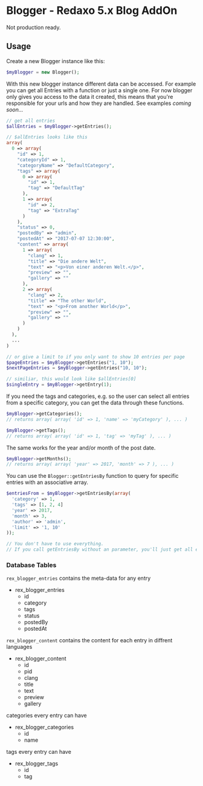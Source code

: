 # Blogger - Redaxo 5.x Blog AddOn

Not production ready.

## Usage

Create a new Blogger instance like this:
```php
$myBlogger = new Blogger();
```

With this new blogger instance different data can be accessed.
For example you can get all Entries with a function or just a single one.
For now blogger only gives you access to the data it created, this means that you're responsible for your urls and how they are handled. See examples _coming soon..._

```php
// get all entries
$allEntries = $myBlogger->getEntries();

// $allEntries looks like this
array(
  0 => array(
    "id" => 1,
    "categoryId" => 1,
    "categoryName" => "DefaultCategory",
    "tags" => array(
      0 => array(
        "id" => 1,
        "tag" => "DefaultTag"
      ),
      1 => array(
        "id" => 2,
        "tag" => "ExtraTag"
      )
    ),
    "status" => 0,
    "postedBy" => "admin",
    "postedAt" => "2017-07-07 12:30:00",
    "content" => array(
      1 => array(
        "clang" => 1,
        "title" => "Die andere Welt",
        "text" => "<p>Von einer anderen Welt.</p>",
        "preview" => "",
        "gallery" => ""
      ),
      2 => array(
        "clang" => 2,
        "title" => "The other World",
        "text" => "<p>From another World</p>",
        "preview" => "",
        "gallery" => ""
      )
    )
  ),
  ...
)

// or give a limit to if you only want to show 10 entries per page
$pageEntries = $myBlogger->getEntries("1, 10");
$nextPageEntries = $myBlogger->getEntries("10, 10");

// similiar, this would look like $allEntries[0]
$singleEntry = $myBlogger->getEntry(1);
```

If you need the tags and categories, e.g. so the user can select all entries from a specific category, you can get the data through these functions.
```php
$myBlogger->getCategories();
// returns array( array( 'id' => 1, 'name' => 'myCategory' ), ... )

$myBlogger->getTags();
// returns array( array( 'id' => 1, 'tag' => 'myTag' ), ... )
```

The same works for the year and/or month of the post date.
```php
$myBlogger->getMonths();
// returns array( array( 'year' => 2017, 'month' => 7 ), ... )
```

You can use the `Blogger::getEntriesBy` function to query for specific entries with an associative array.
```php
$entriesFrom = $myBlogger->getEntriesBy(array(
  'category' => 1,
  'tags' => [1, 2, 4]
  'year' => 2017,
  'month' => 3,
  'author' => 'admin',
  'limit' => '1, 10'
));

// You don't have to use everything.
// If you call getEntriesBy without an parameter, you'll just get all entries.
```

### Database Tables

`rex_blogger_entries` contains the meta-data for any entry

* rex_blogger_entries
  * id
  * category
  * tags
  * status
  * postedBy
  * postedAt

`rex_blogger_content` contains the content for each entry in diffrent languages

* rex_blogger_content
  * id
  * pid
  * clang
  * title
  * text
  * preview
  * gallery

categories every entry can have

* rex_blogger_categories
  * id
  * name

tags every entry can have

* rex_blogger_tags
  * id
  * tag
